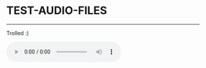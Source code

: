 # TEST-AUDIO-FILES
---
Trolled :)  

<audio controls>
  <source src="You Failed!.mp3" type="audio/mpeg">
</audio>
